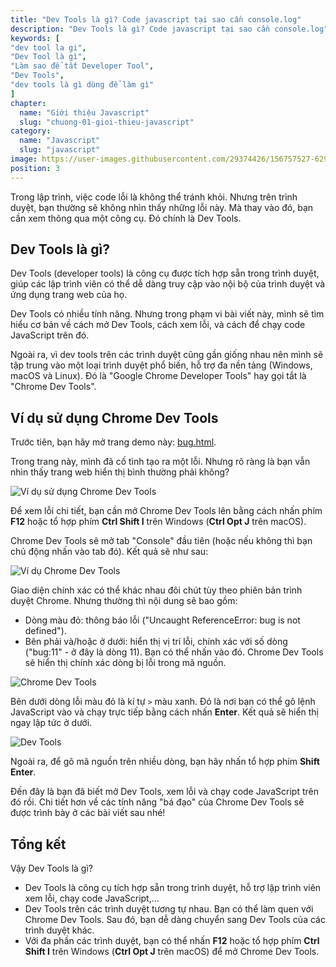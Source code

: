 ```yaml
---
title: "Dev Tools là gì? Code javascript tại sao cần console.log"
description: "Dev Tools là gì? Code javascript tại sao cần console.log"
keywords: [
"dev tool la gi",
"Dev Tool là gì",
"Làm sao để tắt Developer Tool",
"Dev Tools",
"dev tools là gì dùng để làm gì"
]
chapter:
  name: "Giới thiệu Javascript"
  slug: "chuong-01-gioi-thieu-javascript"
category:
  name: "Javascript"
  slug: "javascript"
image: https://user-images.githubusercontent.com/29374426/156757527-629dee15-d91d-4236-ac82-ff8d2d2975d8.png
position: 3
---
```


Trong lập trình, việc code lỗi là không thể tránh khỏi. Nhưng trên trình duyệt, bạn thường sẽ không nhìn thấy những lỗi này. Mà thay vào đó, bạn cần xem thông qua một công cụ. Đó chính là Dev Tools.

## Dev Tools là gì?

Dev Tools (developer tools) là công cụ được tích hợp sẵn trong trình duyệt, giúp các lập trình viên có thể dễ dàng truy cập vào nội bộ của trình duyệt và ứng dụng trang web của họ.

Dev Tools có nhiều tính năng. Nhưng trong phạm vi bài viết này, mình sẽ tìm hiểu cơ bản về cách mở Dev Tools, cách xem lỗi, và cách để chạy code JavaScript trên đó.

Ngoài ra, vì dev tools trên các trình duyệt cũng gần giống nhau nên mình sẽ tập trung vào một loại trình duyệt phổ biến, hỗ trợ đa nền tảng (Windows, macOS và Linux). Đó là "Google Chrome Developer Tools" hay gọi tắt là "Chrome Dev Tools".

## Ví dụ sử dụng Chrome Dev Tools

Trước tiên, bạn hãy mở trang demo này: [bug.html](https://blogpost-demo.pages.dev/devtools/bug).

Trong trang này, mình đã cố tình tạo ra một lỗi. Nhưng rõ ràng là bạn vẫn nhìn thấy trang web hiển thị bình thường phải không?

![Ví dụ sử dụng Chrome Dev Tools](https://user-images.githubusercontent.com/29374426/156757527-629dee15-d91d-4236-ac82-ff8d2d2975d8.png)

Để xem lỗi chi tiết, bạn cần mở Chrome Dev Tools lên bằng cách nhấn phím **F12** hoặc tổ hợp phím **Ctrl Shift I** trên Windows (**Ctrl Opt J** trên macOS).

Chrome Dev Tools sẽ mở tab "Console" đầu tiên (hoặc nếu không thì bạn chủ động nhấn vào tab đó). Kết quả sẽ như sau:

![Ví dụ Chrome Dev Tools](https://user-images.githubusercontent.com/29374426/156757620-eba0cd94-6787-41fa-acc2-3c37f3ee6f0e.png)

Giao diện chính xác có thể khác nhau đôi chút tùy theo phiên bản trình duyệt Chrome. Nhưng thường thì nội dung sẽ bao gồm:

- Dòng màu đỏ: thông báo lỗi ("Uncaught ReferenceError: bug is not defined").
- Bên phải và/hoặc ở dưới: hiển thị vị trí lỗi, chính xác với số dòng ("bug:11" - ở đây là dòng 11). Bạn có thể nhấn vào đó. Chrome Dev Tools sẽ hiển thị chính xác dòng bị lỗi trong mã nguồn.

![Chrome Dev Tools](https://user-images.githubusercontent.com/29374426/156757693-bf340877-b36e-42f0-a459-0a3f5930ab2c.png)

Bên dưới dòng lỗi màu đỏ là kí tự `>` màu xanh. Đó là nơi bạn có thể gõ lệnh JavaScript vào và chạy trực tiếp bằng cách nhấn **Enter**. Kết quả sẽ hiển thị ngay lập tức ở dưới.

![Dev Tools](https://user-images.githubusercontent.com/29374426/156757765-132d2ef5-0677-4e5b-980c-eccffb786abb.png)

Ngoài ra, để gõ mã nguồn trên nhiều dòng, bạn hãy nhấn tổ hợp phím **Shift Enter**.

Đến đây là bạn đã biết mở Dev Tools, xem lỗi và chạy code JavaScript trên đó rồi. Chi tiết hơn về các tính năng "bá đạo" của Chrome Dev Tools sẽ được trình bày ở các bài viết sau nhé!

## Tổng kết

Vậy Dev Tools là gì?

- Dev Tools là công cụ tích hợp sẵn trong trình duyệt, hỗ trợ lập trình viên xem lỗi, chạy code JavaScript,...
- Dev Tools trên các trình duyệt tương tự nhau. Bạn có thể làm quen với Chrome Dev Tools. Sau đó, bạn dễ dàng chuyển sang Dev Tools của các trình duyệt khác.
- Với đa phần các trình duyệt, bạn có thể nhấn **F12** hoặc tổ hợp phím **Ctrl Shift I** trên Windows (**Ctrl Opt J** trên macOS) để mở Chrome Dev Tools.
